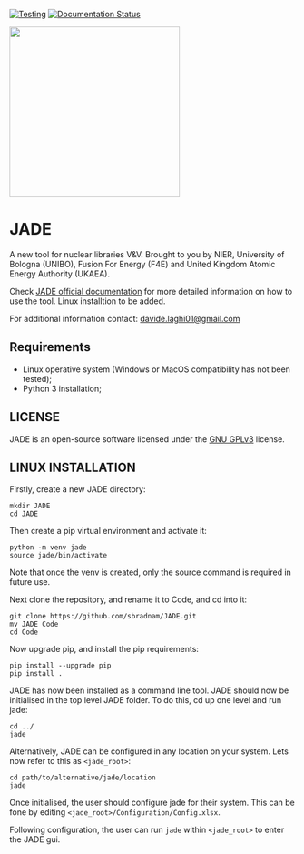 [![Testing](https://github.com/dodu94/JADE/actions/workflows/TestPy38.yml/badge.svg?branch=master)](https://github.com/dodu94/JADE/actions/workflows/TestPy38.yml)
[![Documentation Status](https://readthedocs.org/projects/jade-a-nuclear-data-libraries-vv-tool/badge/?version=latest)](https://jade-a-nuclear-data-libraries-vv-tool.readthedocs.io/en/latest/?badge=latest)

<img src="https://user-images.githubusercontent.com/25747626/118662537-5f124900-b7f0-11eb-8d69-282305f795c4.png" width="300" />

# JADE
A new tool for nuclear libraries V&V.
Brought to you by NIER, University of Bologna (UNIBO), Fusion For Energy (F4E) and United Kingdom Atomic Energy Authority (UKAEA).

Check [JADE official documentation](https://jade-a-nuclear-data-libraries-vv-tool.readthedocs.io/en/latest/)
for more detailed information on how to use the tool. Linux installtion to be added. 

For additional information contact: davide.laghi01@gmail.com

## Requirements
- Linux operative system (Windows or MacOS compatibility has not been tested);
- Python 3 installation;

## LICENSE
JADE is an open-source software licensed under the [GNU GPLv3](./LICENSE) license.

## LINUX INSTALLATION

Firstly, create a new JADE directory:

``` 
mkdir JADE
cd JADE
```

Then create a pip virtual environment and activate it:

```
python -m venv jade
source jade/bin/activate
```
Note that once the venv is created, only the source command is required in future use.
 
Next clone the repository, and rename it to Code, and cd into it:

```
git clone https://github.com/sbradnam/JADE.git
mv JADE Code
cd Code
```

Now upgrade pip, and install the pip requirements:

```
pip install --upgrade pip
pip install .
```

JADE has now been installed as a command line tool. JADE should now be initialised in the top level JADE folder. To do this, cd up one level and run jade:

```
cd ../
jade
```

Alternatively, JADE can be configured in any location on your system. Lets now refer to this as `<jade_root>`:

```
cd path/to/alternative/jade/location
jade
```

Once initialised, the user should configure jade for their system. This can be fone by editing `<jade_root>/Configuration/Config.xlsx`.

Following configuration, the user can run `jade` within `<jade_root>` to enter the JADE gui.






